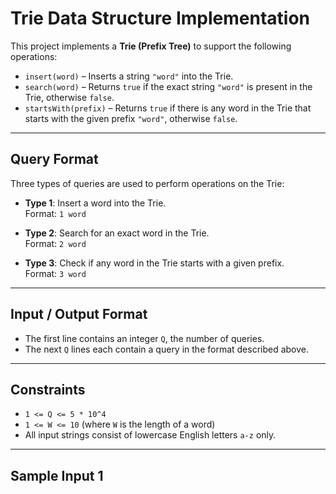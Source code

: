 # Trie Data Structure Implementation

This project implements a **Trie (Prefix Tree)** to support the following operations:

- `insert(word)` – Inserts a string `"word"` into the Trie.
- `search(word)` – Returns `true` if the exact string `"word"` is present in the Trie, otherwise `false`.
- `startsWith(prefix)` – Returns `true` if there is any word in the Trie that starts with the given prefix `"word"`, otherwise `false`.

---

## Query Format

Three types of queries are used to perform operations on the Trie:

- **Type 1**: Insert a word into the Trie.  
  Format: `1 word`

- **Type 2**: Search for an exact word in the Trie.  
  Format: `2 word`

- **Type 3**: Check if any word in the Trie starts with a given prefix.  
  Format: `3 word`

---

## Input / Output Format

- The first line contains an integer `Q`, the number of queries.
- The next `Q` lines each contain a query in the format described above.

---

## Constraints

- `1 <= Q <= 5 * 10^4`
- `1 <= W <= 10` (where `W` is the length of a word)
- All input strings consist of lowercase English letters `a-z` only.

---

## Sample Input 1

